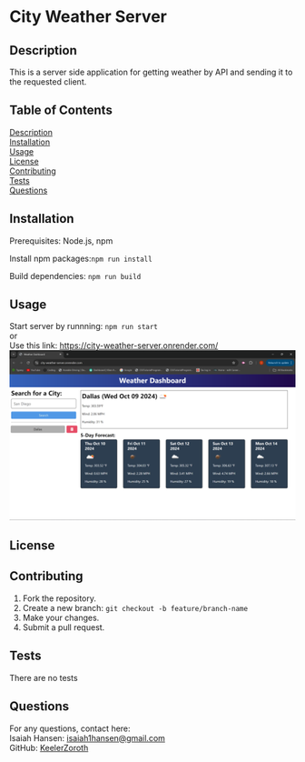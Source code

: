 # City Weather Server
## Description
  This is a server side application for getting weather by API and sending it to the requested client.
## Table of Contents
  [Description](#description)  
  [Installation](#installation)  
  [Usage](#usage)  
  [License](#license)  
  [Contributing](#contributing)  
  [Tests](#tests)  
  [Questions](#questions)  
## Installation
  Prerequisites: Node.js, npm  


  Install npm packages:``` npm run install ```  

Build dependencies: ```npm run build```  


## Usage
  Start server by runnning: ```npm run start```  
  or  
  Use this link: https://city-weather-server.onrender.com/
  ![alt text](image.png)
## License
  []()
  
## Contributing
  1. Fork the repository.  
  2. Create a new branch: ``` git checkout -b feature/branch-name ```  
  3. Make your changes.  
  4. Submit a pull request.
## Tests
  There are no tests
## Questions
  For any questions, contact here:  
  Isaiah Hansen: isaiah1hansen@gmail.com  
  GitHub: [KeelerZoroth](https://github.com/KeelerZoroth)  
